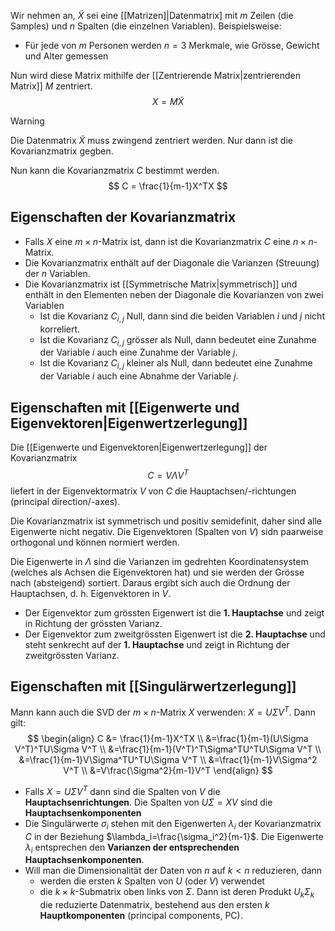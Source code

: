Wir nehmen an, $\tilde{X}$ sei eine [[Matrizen]|Datenmatrix] mit $m$ Zeilen (die Samples) und $n$ Spalten (die einzelnen Variablen).
Beispielsweise:
- Für jede von $m$ Personen werden $n=3$ Merkmale, wie Grösse, Gewicht und Alter gemessen

Nun wird diese Matrix mithilfe der [[Zentrierende Matrix|zentrierenden Matrix]] $M$ zentriert.
$$
X = M\tilde{X}
$$
>[!warning]
>Die Datenmatrix $\tilde{X}$ muss zwingend zentriert werden. Nur dann ist die Kovarianzmatrix gegben.

Nun kann die Kovarianzmatrix $C$ bestimmt werden.
$$
C = \frac{1}{m-1}X^TX
$$
## Eigenschaften der Kovarianzmatrix
- Falls $X$ eine $m \times n$-Matrix ist, dann ist die Kovarianzmatrix $C$ eine $n \times n$-Matrix.
- Die Kovarianzmatrix enthält auf der Diagonale die Varianzen (Streuung) der $n$ Variablen.
- Die Kovarianzmatrix ist [[Symmetrische Matrix|symmetrisch]] und enthält in den Elementen neben der Diagonale die Kovarianzen von zwei Variablen
	- Ist die Kovarianz $C_{i,j}$ Null, dann sind die beiden Variablen $i$ und $j$ nicht korreliert.
	- Ist die Kovarianz $C_{i,j}$ grösser als Null, dann bedeutet eine Zunahme der Variable $i$ auch eine Zunahme der Variable $j$.
	- Ist die Kovarianz $C_{i,j}$ kleiner als Null, dann bedeutet eine Zunahme der Variable $i$ auch eine Abnahme der Variable $j$.

## Eigenschaften mit [[Eigenwerte und Eigenvektoren|Eigenwertzerlegung]]
Die [[Eigenwerte und Eigenvektoren|Eigenwertzerlegung]] der Kovarianzmatrix
$$
C = V\Lambda V^T
$$
liefert in der Eigenvektormatrix $V$ von $C$ die Hauptachsen/-richtungen (principal direction/-axes).

Die Kovarianzmatrix ist symmetrisch und positiv semidefinit, daher sind alle Eigenwerte nicht negativ. Die Eigenvektoren (Spalten von $V$) sidn paarweise orthogonal und können normiert werden.

Die Eigenwerte in $\Lambda$ sind die Varianzen im gedrehten Koordinatensystem (welches als Achsen die Eigenvektoren hat) und sie werden der Grösse nach (absteigend) sortiert. Daraus ergibt sich auch die Ordnung der Hauptachsen, d. h. Eigenvektoren in $V$.
- Der Eigenvektor zum grössten Eigenwert ist die **1. Hauptachse** und zeigt in Richtung der grössten Varianz.
- Der Eigenvektor zum zweitgrössten Eigenwert ist die **2. Hauptachse** und steht senkrecht auf der **1. Hauptachse** und zeigt in Richtung der zweitgrössten Varianz.

## Eigenschaften mit [[Singulärwertzerlegung]]
Mann kann auch die SVD der $m \times n$-Matrix $X$ verwenden: $X=U\Sigma V^T$. Dann gilt:
$$
\begin{align}
C &= \frac{1}{m-1}X^TX \\
&=\frac{1}{m-1}(U\Sigma V^T)^TU\Sigma V^T \\
&=\frac{1}{m-1}(V^T)^T\Sigma^TU^TU\Sigma V^T \\
&=\frac{1}{m-1}V\Sigma^TU^TU\Sigma V^T \\
&=\frac{1}{m-1}V\Sigma^2 V^T  \\
&=V\frac{\Sigma^2}{m-1}V^T
\end{align}
$$
- Falls $X=U\Sigma V^T$ dann sind die Spalten von $V$ die **Hauptachsenrichtungen**. Die Spalten von $U\Sigma=XV$ sind die **Hauptachsenkomponenten**
- Die Singulärwerte $\sigma_i$ stehen mit den Eigenwerten $\lambda_i$ der Kovarianzmatrix $C$ in der Beziehung $\lambda_i=\frac{\sigma_i^2}{m-1}$. Die Eigenwerte $\lambda_i$ entsprechen den **Varianzen der entsprechenden Hauptachsenkomponenten**.
- Will man die Dimensionalität der Daten von $n$ auf $k\lt n$ reduzieren, dann
	- werden die ersten $k$ Spalten von $U$ (oder $V$) verwendet
	- die $k \times k$-Submatrix oben links von $\Sigma$.
	Dann ist deren Produkt $U_k\Sigma_k$ die reduzierte Datenmatrix, bestehend aus den ersten $k$ **Hauptkomponenten** (principal components, PC).